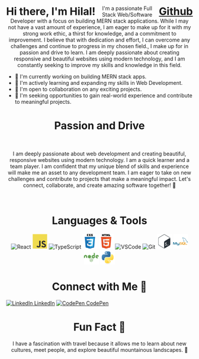 <h1 style="text-align: center;"> 
  <span style="float: left;">Hi there, I'm Hilal!</span>
  <span style="float: right;"><a href="https://Github.com/HilalAyaz">Github</a></span>
</h1>

<p align="center">
I'm a passionate Full Stack Web/Software Developer with a focus on building MERN stack applications. While I may not have a vast amount of experience, I am eager to make up for it with my strong work ethic, a thirst for knowledge, and a commitment to improvement. I believe that with dedication and effort, I can overcome any challenges and continue to progress in my chosen field., I make up for in passion and drive to learn. I am deeply passionate about creating responsive and beautiful websites using modern technology, and I am constantly seeking to improve my skills and knowledge in this field.</p>

- 🔭 I'm currently working on building MERN stack apps.
- 🌱 I'm actively learning and expanding my skills in Web Development.
- 💼 I'm open to collaboration on any exciting projects.
- 🤔 I'm seeking opportunities to gain real-world experience and contribute to meaningful projects.

<h1 align="center"> Passion and Drive</h1>
<br/>
<p align="center">I am deeply passionate about web development and creating beautiful, responsive websites using modern technology. I am a quick learner and a team player. I am confident that my unique blend of skills and experience will make me an asset to any development team. I am eager to take on new challenges and contribute to projects that make a meaningful impact.
Let's connect, collaborate, and create amazing software together! 🚀</p>
<br/>
<h1 align="center">Languages & Tools</h1>

<p align="center">
  <img src="https://cdn.jsdelivr.net/gh/devicons/devicon/icons/react/react-original.svg" alt="React" width="40" height="40"/>
  <img src="https://raw.githubusercontent.com/devicons/devicon/master/icons/javascript/javascript-original.svg" alt="JavaScript" width="40" height="40"/>
  <img src="https://cdn.jsdelivr.net/gh/devicons/devicon/icons/typescript/typescript-plain.svg" alt="TypeScript" width="40" height="40"/>
  <img src="https://raw.githubusercontent.com/devicons/devicon/master/icons/css3/css3-original-wordmark.svg" alt="CSS3" width="40" height="40"/>
  <img src="https://raw.githubusercontent.com/devicons/devicon/master/icons/html5/html5-original-wordmark.svg" alt="HTML5" width="40" height="40"/>
  <img src="https://cdn.jsdelivr.net/gh/devicons/devicon/icons/vscode/vscode-original.svg" alt="VSCode" width="40" height="40"/>
  <img src="https://cdn.jsdelivr.net/gh/devicons/devicon/icons/git/git-original.svg" alt="Git" width="40" height="40"/>
  <img src="https://raw.githubusercontent.com/devicons/devicon/1119b9f84c0290e0f0b38982099a2bd027a48bf1/icons/bash/bash-plain.svg" alt="Bash" width="40" height="40"/>
  <img src="https://raw.githubusercontent.com/devicons/devicon/1119b9f84c0290e0f0b38982099a2bd027a48bf1/icons/mysql/mysql-original-wordmark.svg" alt="MySQL" width="40" height="40"/>
  <img src="https://raw.githubusercontent.com/devicons/devicon/1119b9f84c0290e0f0b38982099a2bd027a48bf1/icons/nodejs/nodejs-plain-wordmark.svg" alt="Node.js" width="40" height="40"/> 
  <img src="https://raw.githubusercontent.com/devicons/devicon/1119b9f84c0290e0f0b38982099a2bd027a48bf1/icons/python/python-original.svg" alt="Python" width="40" height="40"/>
</p>

<h1 align="center"> Connect with Me 🤝</h1>


  <a href="https://linkedin.com/in/itshilaal/" ><img src="https://cdn.jsdelivr.net/gh/devicons/devicon/icons/linkedin/linkedin-original.svg" alt="LinkedIn" height="auto" width="20"/> LinkedIn</a>
  <a href="https://codepen.io/HilalAyaz"><img src="https://img.icons8.com/external-tal-revivo-shadow-tal-revivo/24/000000/external-multi-platform-online-code-editor-and-open-source-learning-service-logo-shadow-tal-revivo.png" alt="CodePen" height="auto" width="20"/> CodePen</a>


<h1 align="center">Fun Fact 🌄</h1>

<p align="center">I have a fascination with travel because it allows me to learn about new cultures, meet people, and explore beautiful mountainous landscapes. 🌄 </p>

<br/>
<br/>
<br/>
